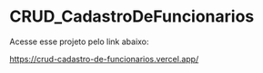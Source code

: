 # CRUD_CadastroDeFuncionarios

Acesse esse projeto pelo link abaixo:

https://crud-cadastro-de-funcionarios.vercel.app/
